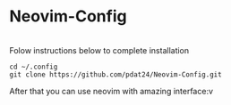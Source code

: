 # Neovim-Config
<br />
Folow instructions below to complete installation
<br />

```
cd ~/.config
git clone https://github.com/pdat24/Neovim-Config.git
```

After that you can use neovim with amazing interface:v
